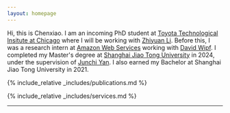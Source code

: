 ```yaml
---
layout: homepage
---
```


<!-- ## Biography -->

Hi, this is Chenxiao. I am an incoming PhD student at [Toyota Technological Insitute at Chicago](https://www.ttic.edu) where I will be working with [Zhiyuan Li](http://zhiyuanli.ttic.edu). Before this, I was a research intern at [Amazon Web Services](https://www.amazonaws.cn/en/ailab/) working with [David Wipf](http://www.davidwipf.com/). I completed my Master's degree at [Shanghai Jiao Tong University](https://en.sjtu.edu.cn) in 2024, under the supervision of [Junchi Yan](https://thinklab.sjtu.edu.cn). I also earned my Bachelor at Shanghai Jiao Tong University in 2021. 


<!-- My research interests include

* Psychology of Language Models 
*  -->



<!-- I am generally interested in developing methodological principles and theoretical understandings of machine learning. I did so by drawing inspirations from optimization, statistics, geometry and topology. I am concerned with applications including data mining, computational biology, and large language models. -->

<!-- I am broadly interested in machine learning and artificial intelligence. My current research spans entire theory-to-application spectrum, from answering fundamental questions regarding the **theoretical interpretability** of deep learning and foundation models from optimization perspectives, to **principled algorithms** for handling distribution shifts and adapting to new tasks by drawing inspirations from causality and physics, to **real-world applications** including bioinformatives and large-scale systems for both scientific advances and social goodness.  -->

<!-- My research spans the theory-to-application spectrum, from answering fundamental questions regarding the theoretical interpretability of deep learning from the optimization perspective, to principled algorithms for handling distribution shifts and adapting to new tasks by drawing inspirations from geometry, physics and statistics, to applications including AI for biology, data mining, and language models.  -->

{% include_relative _includes/publications.md %}

{% include_relative _includes/services.md %}

---

